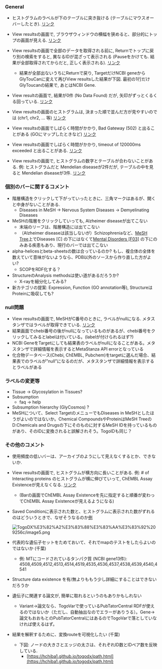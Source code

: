 
### General

- ヒストグラムのラベルが下のテーブルに突き抜ける (テーブルにマウスオーバーしたとき). [リンク](https://togodx.dbcls.jp/human/?togoKey=ensembl_gene&keys=%5B%7B%22attributeId%22%3A%22disease_diseases_mesh%22%7D%5D&values=%5B%7B%22attributeId%22%3A%22gene_chromosome_ensembl%22%2C%22ids%22%3A%5B%7B%22categoryId%22%3A%2215%22%7D%5D%7D%5D)

- View resultsの画面で, ブラウザウィンドウの横幅を狭めると、部分的にトップの画面が見える. [リンク](https://togodx.dbcls.jp/human/?togoKey=ensembl_gene&keys=%5B%7B%22attributeId%22%3A%22gene_high_level_expression_refex%22%7D%5D&values=%5B%7B%22attributeId%22%3A%22gene_chromosome_ensembl%22%2C%22ids%22%3A%5B%7B%22categoryId%22%3A%2224%22%7D%5D%7D%5D)

- View resultsの画面で全部のデータを取得される前に, Returnでトップに戻り別の検索をすると, 異なるIDが混ざって表示される (Pauseをかけても. 結果が全部取得されてからだと, 正しく表示される). [リンク](https://togodx.dbcls.jp/human/?togoKey=ncbigene&keys=%5B%7B%22attributeId%22%3A%22gene_high_level_expression_refex%22%7D%5D&values=%5B%7B%22attributeId%22%3A%22compound_chemical_role_chebi%22%2C%22ids%22%3A%5B%7B%22categoryId%22%3A%2278298%22%7D%5D%7D%5D)
    - 結果が全部出ないうちにReturnで戻り, TargetだけNCBI geneからGlyTouCanに変えて再びView resultsした結果が下図. 最初の1行だけGlyToucanの結果で, あとはNCBI Gene.

- View resultの画面で, 結果が0件 (No Data Found) だが, 矢印がずっとくるくる回っている. [リンク](https://togodx.dbcls.jp/human/?togoKey=nando&keys=%5B%7B%22attributeId%22%3A%22compound_action_type_chembl%22%7D%5D&values=%5B%7B%22attributeId%22%3A%22compound_drug_indication_mesh_chembl%22%2C%22ids%22%3A%5B%7B%22categoryId%22%3A%22D007239%22%7D%5D%7D%2C%7B%22attributeId%22%3A%22interaction_chembl_assay_existence_uniprot%22%2C%22ids%22%3A%5B%7B%22categoryId%22%3A%221%22%7D%5D%7D%5D)

- View resultsの画面のヒストグラムは, 決まった順で並んだ方が見やすいのでは (chr1, chr2, … 等) [リンク](https://togodx.dbcls.jp/human/?togoKey=mesh&keys=%5B%7B%22attributeId%22%3A%22gene_chromosome_ensembl%22%7D%5D&values=%5B%7B%22attributeId%22%3A%22disease_diseases_mesh%22%2C%22ids%22%3A%5B%7B%22categoryId%22%3A%22D009422%22%7D%5D%7D%5D)

- View resultsの画面でしばらく時間がかかり, Bad Gateway (502) と出ることがある (GOにマップしたときなど) [リンク](https://togodx.dbcls.jp/human/?togoKey=ensembl_gene&keys=%5B%7B%22attributeId%22%3A%22protein_biological_process_uniprot%22%7D%5D&values=%5B%7B%22attributeId%22%3A%22protein_domains_uniprot%22%2C%22ids%22%3A%5B%7B%22categoryId%22%3A%22393%22%7D%5D%7D%5D)

- View resultsの画面でしばらく時間がかかり, timeout of 120000ms exceeded と出ることがある. [リンク](https://togodx.dbcls.jp/human/?togoKey=ensembl_gene&keys=%5B%7B%22attributeId%22%3A%22protein_isolation_source_uniprot%22%7D%5D&values=%5B%7B%22attributeId%22%3A%22gene_chromosome_ensembl%22%2C%22ids%22%3A%5B%7B%22categoryId%22%3A%2224%22%7D%5D%7D%5D)

- View resultsの画面で, ヒストグラムの数字とテーブルが合わないことがある. 例: ヒストグラムだと Mendelian diseaseが2件だが, テーブルの中を見ると Mendelian diseaseが3件. [リンク](https://togodx.dbcls.jp/human/?togoKey=ensembl_gene&keys=%5B%7B%22attributeId%22%3A%22disease_diseases_mondo%22%7D%5D&values=%5B%7B%22attributeId%22%3A%22gene_biotype_ensembl%22%2C%22ids%22%3A%5B%7B%22categoryId%22%3A%22miRNA%22%7D%5D%7D%5D)

### 個別のバーに関するコメント

- 階層構造をクリックして下がっていったときに、三角マークはあるが、開くと中身がないことがある.
    - Diseases in MeSH -> Nervous System Diseases -> Demyelinating Diseases
- MeSHの階層をクリックしていっても, Alzheimer diseaseが出てこない
    - 末端のリーフは、階層構造には出てこない
    - （Alzheimer diseaseは該当しないが）Schizophreniaなど、[MeSH Tree](https://meshb.nlm.nih.gov/treeView)上でDiseases [C] の下にはなくて[Mental Disorders [F03]](https://meshb.nlm.nih.gov/record/ui?ui=D001523) の下にのみある疾患もあり、現行のバーでは出てこない
- alpha-helicesとbeta-sheetsの数は合っているのか? もし、複合体の全体を数えていて意味がないようなら、PDB以外のソースから作り直した方がよい?
    - SCOPをRDF化する？
- StructureのAnalysis methodsは使い道があるだろうか?
    - X-rayを細分化してみる?
- 新カテゴリの提案: Expression, Function (GO annotation等), StructureはProteinに吸収しても?

### null問題

- View resultsの画面で, MeSHがC番号のときに, ラベルがnullになる. メタスタンザではラベルが取得できている. [リンク](https://togodx.dbcls.jp/human/?togoKey=mesh&keys=%5B%7B%22attributeId%22%3A%22disease_diseases_mesh%22%7D%5D&values=%5B%7B%22attributeId%22%3A%22gene_chromosome_ensembl%22%2C%22ids%22%3A%5B%7B%22categoryId%22%3A%2215%22%7D%5D%7D%5D)
- 結果画面でchebi番号の後がnullになっているものがあるが、chebi番号をクリックしてみるとlabelは付いている。(labelが付けられるはず?)
- NCBI GeneをTargetにしても結果表のラベルがnullになることがある。メタスタンザで詳細情報を表示するとMetaStanza API errorとなっている
- 化合物データベース(Chebi, ChEMBL, Pubchem)をtargetに選んだ場合、結果表でのラベルが”null”になるのだが、メタスタンザで詳細情報を表示するとラベルがある

### ラベルの変更等

- Tissue -> Glycosylation in Tissues?
- Subsumption
    - faq -> help
- Subsumption hierarchy (GlyCosmos) ?
- MeSHについて、Select TargetのメニューでもDiseases in MeSHとしたほうがよいのではないか。Chemical CompoundsやProteinはMeSH TreeのD:Chemicals and Drugsの下にそのものに対するMeSH IDを持っているものがあり、そのIDに変換されると誤解されそう。TogoIDも同じ？

### その他のコメント

- 使用頻度の低いバーは、アーカイブのようにして見えなくするとか、できないか.
- View resultsの画面で, ヒストグラムが横方向に長いことがある. 例: # of Interacting proteins のヒストグラムが横に伸びていって, ChEMBL Assay Existenceが見えなくなる. [リンク](https://togodx.dbcls.jp/human/?togoKey=chembl_compound&keys=%5B%7B%22attributeId%22%3A%22interaction_number_of_interacting_proteins_uniprot%22%7D%2C%7B%22attributeId%22%3A%22interaction_chembl_assay_existence_uniprot%22%7D%5D&values=%5B%7B%22attributeId%22%3A%22disease_diseases_mesh%22%2C%22ids%22%3A%5B%7B%22categoryId%22%3A%22D007239%22%7D%5D%7D%5D)
    - (Barの画面でChEMBL Assay Existenceを先に指定すると順番が変わってChEMBL Assay Existenceが見えるようになる)
- Saved Conditionに表示された数と、ヒストグラムに表示された数がずれるのはどういうときで、なぜそうなるのか[例](https://togodx.dbcls.jp/human/?togoKey=ensembl_gene&keys=%5B%7B%22attributeId%22%3A%22gene_high_level_expression_refex%22%7D%5D&values=%5B%7B%22attributeId%22%3A%22variant_clinical_significance_togovar%22%2C%22ids%22%3A%5B%7B%22categoryId%22%3A%22risk_factor%22%7D%5D%7D%5D)
    
    ![TogoDX%E3%82%A2%E3%83%88%E3%83%AA%E3%83%92%209256c/image5.png](TogoDX%E3%82%A2%E3%83%88%E3%83%AA%E3%83%92%209256c/image5.png)
    
- 代表的な遺伝子セットをためておいて、それでmapのテストをしたらよいのではないか (千葉)
    - 例: MTにコードされているタンパク質 (NCBI gene13件): 4508,4509,4512,4513,4514,4519,4535,4536,4537,4538,4539,4540,4541
- Structure data existence を有/無よりももう少し詳細にすることはできないだろうか
- 遺伝子に関連する論文が, 簡単に取れるというのもありかもしれない
    - Variant→論文なら、TogoVarで使っているPubTatorCentral RDFが使えるのではないか（ただし、自動抽出なのでエラーがありうる）。Gene→論文もおおもとのPubTatorCentralにはあるのでTogoVarで落としていなければ使えるはず。
- 結果を解釈するために、変換routeを可視化したい (千葉)
    - 下図: ノードの大きさとエッジの太さは、それぞれID数とIDペア数を反映している.
        - [https://hchiba1.github.io/togodx/path.html](https://hchiba1.github.io/togodx/path.html)
